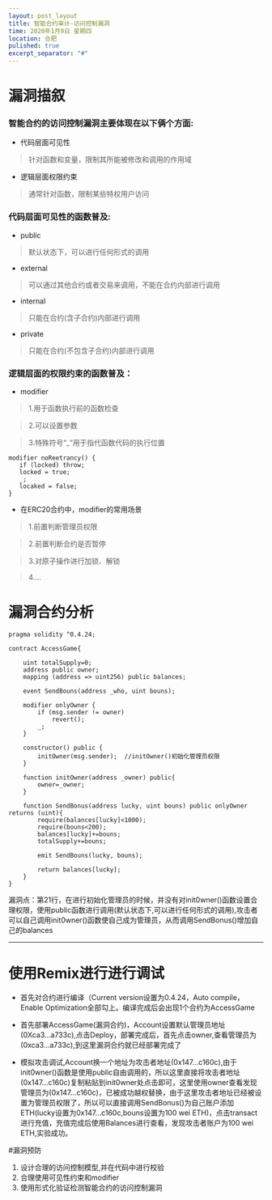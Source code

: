 ```yaml
---
layout: post_layout
title: 智能合约审计-访问控制漏洞
time: 2020年1月9日 星期四
location: 合肥
pulished: true
excerpt_separator: "#"
---
```


# 漏洞描叙

### 智能合约的访问控制漏洞主要体现在以下俩个方面:

* 代码层面可见性

 >针对函数和变量，限制其所能被修改和调用的作用域

* 逻辑层面权限约束

 >通常针对函数，限制某些特权用户访问

### 代码层面可见性的函数普及:

* public

>默认状态下，可以进行任何形式的调用

* external

>可以通过其他合约或者交易来调用，不能在合约内部进行调用

* internal

>只能在合约(含子合约)内部进行调用

* private

>只能在合约(不包含子合约)内部进行调用

### 逻辑层面的权限约束的函数普及：

* modifier

> 1.用于函数执行前的函数检查

> 2.可以设置参数

> 3.特殊符号“_”用于指代函数代码的执行位置

```sol
modifier noReetrancy() {
   if (locked) throw;
   locked = true;
   _;
   locaked = false;
}
```

* 在ERC20合约中，modifier的常用场景

> 1.前置判断管理员权限

> 2.前置判断合约是否暂停

> 3.对原子操作进行加锁、解锁

> 4....

# 漏洞合约分析

```sol
pragma solidity ^0.4.24;

contract AccessGame{
    
    uint totalSupply=0;
    address public owner;
    mapping (address => uint256) public balances;

    event SendBouns(address _who, uint bouns);

    modifier onlyOwner {
        if (msg.sender != owner)
            revert();
        _;
    }
    
    constructor() public {
        initOwner(msg.sender);  //initOwner()初始化管理员权限
    }

    function initOwner(address _owner) public{
        owner=_owner;
    }

    function SendBonus(address lucky, uint bouns) public onlyOwner returns (uint){
        require(balances[lucky]<1000);
        require(bouns<200);
        balances[lucky]+=bouns;
        totalSupply+=bouns;

        emit SendBouns(lucky, bouns);

        return balances[lucky];
    }
}
```

漏洞点：第21行，在进行初始化管理员的时候，并没有对init0wner()函数设置合理权限，使用public函数进行调用(默认状态下,可以进行任何形式的调用),攻击者可以自己调用init0wner()函数使自己成为管理员，从而调用SendBonus()增加自己的balances


----------
# 使用Remix进行进行调试

- 首先对合约进行编译（Current version设置为0.4.24，Auto compile，Enable Optimization全部勾上。编译完成后会出现1个合约为AccessGame

- 首先部署AccessGame(漏洞合约)，Account设置默认管理员地址(0Xca3...a733c),点击Deploy，部署完成后，首先点击owner,查看管理员为(0xca3...a733c),到这里漏洞合约就已经部署完成了

- 模拟攻击调试,Account换一个地址为攻击者地址(0x147...c160c),由于init0wner()函数是使用public自由调用的，所以这里直接将攻击者地址(0x147...c160c)复制粘贴到init0wner处点击即可，这里使用owner查看发现管理员为(0x147...c160c)，已被成功越权替换，由于这里攻击者地址已经被设置为管理员权限了，所以可以直接调用SendBonus()为自己账户添加ETH(lucky设置为0x147...c160c,bouns设置为100 wei ETH)，点击transact进行充值，充值完成后使用Balances进行查看，发现攻击者账户为100 wei ETH,实验成功。

#漏洞预防

1. 设计合理的访问控制模型,并在代码中进行校验
2. 合理使用可见性约束和modifier
3. 使用形式化验证检测智能合约的访问控制漏洞


